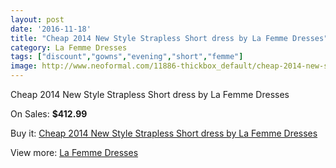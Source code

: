 ```yaml
---
layout: post
date: '2016-11-18'
title: "Cheap 2014 New Style Strapless Short dress by La Femme Dresses"
category: La Femme Dresses
tags: ["discount","gowns","evening","short","femme"]
image: http://www.neoformal.com/11886-thickbox_default/cheap-2014-new-style-strapless-short-dress-by-la-femme-dresses.jpg
---
```

Cheap 2014 New Style Strapless Short dress by La Femme Dresses

On Sales: **$412.99**
<a href="https://www.neoformal.com/en/la-femme-dresses-2014/4257-cheap-2014-new-style-strapless-short-dress-by-la-femme-dresses.html"><amp-img layout="responsive" width="600" height="600" src="//www.neoformal.com/11886-thickbox_default/cheap-2014-new-style-strapless-short-dress-by-la-femme-dresses.jpg" alt="Cheap 2014 New Style Strapless Short dress by La Femme Dresses 0" /></a>
<a href="https://www.neoformal.com/en/la-femme-dresses-2014/4257-cheap-2014-new-style-strapless-short-dress-by-la-femme-dresses.html"><amp-img layout="responsive" width="600" height="600" src="//www.neoformal.com/11887-thickbox_default/cheap-2014-new-style-strapless-short-dress-by-la-femme-dresses.jpg" alt="Cheap 2014 New Style Strapless Short dress by La Femme Dresses 1" /></a>

Buy it: [Cheap 2014 New Style Strapless Short dress by La Femme Dresses](https://www.neoformal.com/en/la-femme-dresses-2014/4257-cheap-2014-new-style-strapless-short-dress-by-la-femme-dresses.html "Cheap 2014 New Style Strapless Short dress by La Femme Dresses")

View more: [La Femme Dresses](https://www.neoformal.com/en/56-la-femme-dresses-2014 "La Femme Dresses")